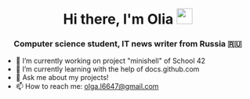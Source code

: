 <h1 align="center">Hi there, I'm Olia 
<img src="https://github.com/blackcater/blackcater/raw/main/images/Hi.gif" height="32"/></h1>
<h3 align="center">Computer science student, IT news writer from Russia 🇷🇺</h3>

- 🔭 I’m currently working on project "minishell" of School 42
- 🌱 I’m currently learning with the help of docs.github.com
- 💬 Ask me about my projects!
- 📫 How to reach me: olga.l6647@gmail.com

<!--
**JoFNash/JoFNash** is a ✨ _special_ ✨ repository because its `README.md` (this file) appears on your GitHub profile.

Here are some ideas to get you started:


- 😄 Pronouns: ...
- ⚡ Fun fact: ...
-->
